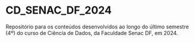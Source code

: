 # CD_SENAC_DF_2024
Repositório para os conteúdos desenvolvidos ao longo do último semestre (4º) do curso de Ciência de Dados, da Faculdade Senac DF, em 2024.
